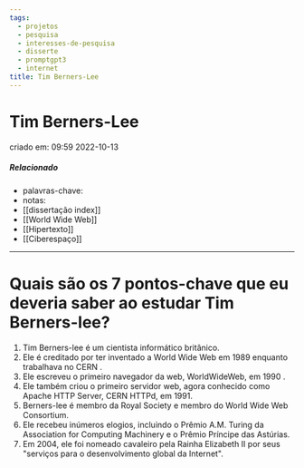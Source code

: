 ```yaml
---
tags:
  - projetos
  - pesquisa
  - interesses-de-pesquisa
  - disserte
  - promptgpt3
  - internet
title: Tim Berners-Lee
---
```


# Tim Berners-Lee

criado em: 09:59 2022-10-13

##### Relacionado

- palavras-chave: 
- notas:
- [[dissertação index]]
- [[World Wide Web]]
- [[Hipertexto]]
- [[Ciberespaço]]
---

# Quais são os 7 pontos-chave que eu deveria saber ao estudar Tim Berners-lee?

1. Tim Berners-lee é um cientista informático britânico.
2. Ele é creditado por ter inventado a World Wide Web em 1989 enquanto trabalhava no CERN .
3. Ele escreveu o primeiro navegador da web, WorldWideWeb, em 1990 .
4. Ele também criou o primeiro servidor web, agora conhecido como Apache HTTP Server, CERN HTTPd, em 1991.
5. Berners-lee é membro da Royal Society e membro do World Wide Web Consortium.
6. Ele recebeu inúmeros elogios, incluindo o Prêmio A.M. Turing da Association for Computing Machinery e o Prêmio Príncipe das Astúrias.
7. Em 2004, ele foi nomeado cavaleiro pela Rainha Elizabeth II por seus "serviços para o desenvolvimento global da Internet".

